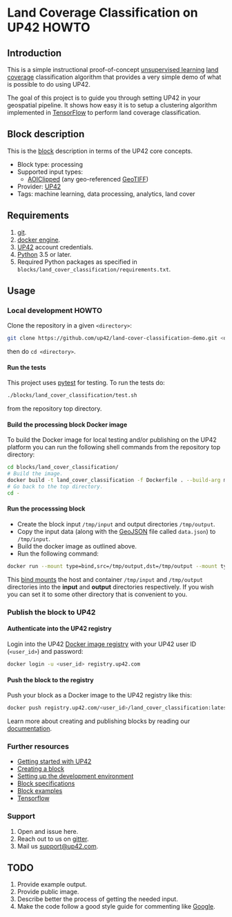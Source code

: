 # Land Coverage Classification on UP42 HOWTO

## Introduction

This is a simple instructional proof-of-concept [unsupervised learning](https://en.wikipedia.org/wiki/Cluster_analysis)
[land coverage](https://en.wikipedia.org/wiki/Land_cover)
classification algorithm that provides a very simple demo of what is
possible to do using UP42.

The goal of this project is to guide you through setting UP42 in your
geospatial pipeline. It shows how easy it is to setup a clustering
algorithm implemented in [TensorFlow](https://tensorflow.org) to
perform land coverage classification.

## Block description

This is the
[block](https://docs.up42.com/getting-started/core-concepts.html#blocks)
description in terms of the UP42 core concepts.

* Block type: processing
* Supported input types:
  * [AOIClipped](https://specs.up42.com/v1/blocks/schema.json) 
  (any geo-referenced [GeoTIFF](https://en.wikipedia.org/wiki/GeoTIFF))
* Provider: [UP42](https://up42.com)
* Tags: machine learning, data processing, analytics, land cover

## Requirements

 1. [git](https://git-scm.com/).
 2. [docker engine](https://docs.docker.com/engine/).
 3. [UP42](https://up42.com) account credentials.
 4. [Python](https://python.org) 3.5 or later.
 5. Required Python packages as specified in
    `blocks/land_cover_classification/requirements.txt`.

## Usage

### Local development HOWTO

Clone the repository in a given `<directory>`:

```bash
git clone https://github.com/up42/land-cover-classification-demo.git <directory>
``` 

then do `cd <directory>`.

#### Run the tests

This project uses [pytest](https://pytest.org/) for testing. To run
the tests do:

```bash
./blocks/land_cover_classification/test.sh
```

from the repository top directory.

#### Build the processing block Docker image 

To build the Docker image for local testing and/or publishing on the UP42
platform you can run the following shell commands from the repository
top directory:

```bash
cd blocks/land_cover_classification/
# Build the image.
docker build -t land_cover_classification -f Dockerfile . --build-arg manifest="$(cat UP42Manifest.json)"
# Go back to the top directory.
cd -
```

#### Run the processsing block 

 * Create the block input `/tmp/input` and output directories `/tmp/output`.
 * Copy the input data (along with the
   [GeoJSON](https://en.wikipedia.org/wiki/GeoJSON) file called
   `data.json`) to `/tmp/input`.
 * Build the docker image as outlined above.
 * Run the following command: 
 
```bash
docker run --mount type=bind,src=/tmp/output,dst=/tmp/output --mount type=bind,src=/tmp/input,dst=/tmp/input land_cover_classification:latest
``` 

This [bind mounts](https://docs.docker.com/storage/bind-mounts/) the
host and container `/tmp/input` and `/tmp/output` directories into the
**input** and **output** directories respectively. If you wish you can
set it to some other directory that is convenient to you.

### Publish the block to UP42

#### Authenticate into the UP42 registry 

Login into the UP42 [Docker image registry](https://docs.docker.com/registry/) 
with your UP42 user ID (`<user_id>`) and password:

```bash
docker login -u <user_id> registry.up42.com
``` 
#### Push the block to the registry

Push your block as a Docker image to the UP42 registry like this: 

```bash
docker push registry.up42.com/<user_id>/land_cover_classification:latest
```

Learn more about creating and publishing blocks by reading our
[documentation](https://docs.up42.com/getting-started/first-block.html#).

### Further resources

 * [Getting started with UP42](https://docs.up42.com/getting-started/index.html)
 * [Creating a block](https://docs.up42.com/getting-started/first-block.html)
 * [Setting up the development environment](https://docs.up42.com/getting-started/dev-setup.html)
 * [Block specifications](https://docs.up42.com/specifications/index.html)
 * [Block examples](https://docs.up42.com/examples/index.html)
 * [Tensorflow](https://www.tensorflow.org/)

### Support
  
 1. Open and issue here.
 2. Reach out to us on
      [gitter](https://gitter.im/up42-com/community).
 3. Mail us [support@up42.com](mailto:support@up42.com).

## TODO
 
 1. Provide example output.
 2. Provide public image.
 3. Describe better the process of getting the needed input. 
 4. Make the code follow a good style guide for commenting like
    [Google](https://google.github.io/styleguide/pyguide.html#38-comments-and-docstrings).
